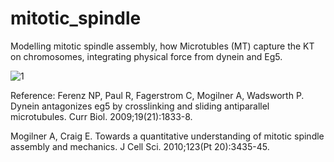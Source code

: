 # mitotic_spindle
Modelling mitotic spindle assembly, how Microtubles (MT) capture the KT on chromosomes, integrating physical force from dynein and Eg5.

![1](mitotic_spindle/img/1.png)


Reference:
Ferenz NP, Paul R, Fagerstrom C, Mogilner A, Wadsworth P. Dynein antagonizes eg5 by crosslinking and sliding antiparallel microtubules. Curr Biol. 2009;19(21):1833-8.

Mogilner A, Craig E. Towards a quantitative understanding of mitotic spindle assembly and mechanics. J Cell Sci. 2010;123(Pt 20):3435-45.
